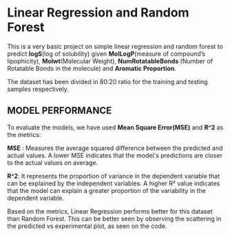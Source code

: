 
# **Linear Regression and Random Forest**

This is a very basic project on simple linear regression and random forest to predict **logS**(log of solubility) given **MolLogP**(measure of compound’s lipophicity), **Molwt**(Molecular Weight), **NumRotatableBonds** (Number of Rotatable Bonds in the molecule) and **Aromatic Proportion**.

The dataset has been divided in 80:20 ratio for the training and testing samples respectively. 


## **MODEL PERFORMANCE**

To evaluate the models, we have used **Mean Square Error(MSE)** and **R^2** as the metrics:

**MSE** : Measures the average squared difference between the predicted and actual values. A lower MSE indicates that the model's predictions are closer to the actual values on average.

**R^2**: It represents the proportion of variance in the dependent variable that can be explained by the independent variables. A higher R² value indicates that the model can explain a greater proportion of the variability in the dependent variable.

Based on the metrics, Linear Regression performs better for this dataset than Random Forest. This can be better seen by observing the scattering in the predicted vs experimental plot, as seen on the code.


